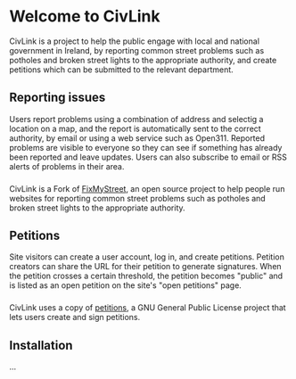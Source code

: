 # Welcome to CivLink

CivLink is a project to help the public engage with local and national government 
in Ireland, by reporting common street problems such as potholes and broken street 
lights to the appropriate authority, and create petitions which can be submitted 
to the relevant department.

## Reporting issues
Users report problems using a combination of address and selectig a location
on a map, and the report is automatically sent to the correct authority, by email 
or using a web service such as Open311.
Reported problems are visible to everyone so they can see if something has
already been reported and leave updates. Users can also subscribe to email or
RSS alerts of problems in their area.

###
CivLink is a Fork of [FixMyStreet](https://www.mysociety.org/NCI_Project_CivLink), 
an open source project to help people run websites for reporting common street 
problems such as potholes and broken street lights to the appropriate authority.

## Petitions
Site visitors can create a user account, log in, and create petitions. Petition 
creators can share the URL for their petition to generate signatures. When the 
petition crosses a certain threshold, the petition becomes "public" and is listed 
as an open petition on the site's "open petitions" page.

###
CivLink uses a copy of [petitions](https://github.com/WhiteHouse/petitions), 
a GNU General Public License project that lets users create and sign petitions.

## Installation

...
